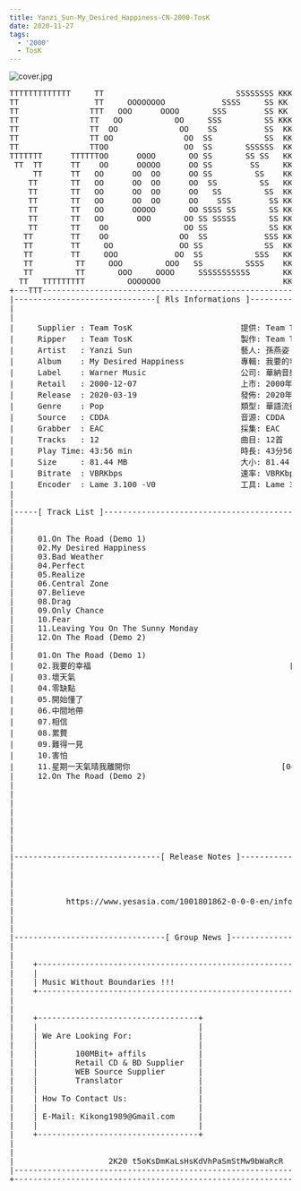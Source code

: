 ```yaml
---
title: Yanzi_Sun-My_Desired_Happiness-CN-2000-TosK
date: 2020-11-27
tags: 
  - '2000'
  - TosK
---
```


![cover.jpg](https://goindex.65style.workers.dev/3:/Music/MP3/Yanzi_Sun-My_Desired_Happiness-CN-2000-TosK/00-yanzi_sun-my_desired_happiness-cn-2000-proof-tosk.jpg)

<retrotxt v-slot>
<pre class="has-text-plain text-1x font-ibm_vga_8x16">TTTTTTTTTTTTT     TT                            SSSSSSSS KKKKKK    KKKK    KKKKKKK
TT                TT     OOOOOOOO            SSSS     SS KK        KKKK        KK
TT               TTT   OOO      OOOO       SSS        SS KK        KKK         KK
TT               TT   OO           OO     SSS         SS KKK       KKK        KK
TT               TT  OO             OO    SS          SS  KK       KK        KK
TT               TT OO               OO  SS           SS  KK                KK
TT               TTOO                OO  SS       SSSSSS  KK                KK
TTTTTTT      TTTTTTOO      OOOO       OO SS       SS SS   KK               KK
 TT  TT      TT    OO      OOOOO      OO SS        SS     KK              KK
     TT      TT   OO      OO  OO      OO SS         SS    KK              KK
    TT       TT   OO      OO  OO      OO  SS         SS   KK               KK
    TT       TT   OO      OO  OO      OO   SS         SS  KK                KK
    TT       TT   OO      OO  OO      OO    SSS        SS KK                 KK
    TT       TT   OO      OOOOO       OO SSSS SS       SS KK                  KK
    TT       TT   OO       OOO       OO SS SSSSS       SS KK                   KK
    TT       TT    OO                OO SS             SS KK       KK           KK
   TT        TT    OO               OO  SS            SSS KK      KKKK         KK
   TT        TT     OO              OO SS             SS  KK      KK KK       KK
   TT        TT     OOO            OO  SS           SSS   KK      KK  KK    KKK
   TT         TT     OOO         OOO   SS         SSSS    KK       KK  KK  KKK
   TT         TT       OOO     OOOO     SSSSSSSSSSS       KK KKKKKKKK  KK KKK
  TT   TTTTTTTTT         OOOOOOO                          KKKK          KKKK
+---TTT-----------------------------------------------------------------KKK----+
|------------------------------[ Rls Informations ]----------------------------|
|                                                                              |
|                                                                              |
|     Supplier : Team TosK                       提供: Team TosK               |
|     Ripper   : Team TosK                       製作: Team TosK               |
|     Artist   : Yanzi Sun                       藝人: 孫燕姿                  |
|     Album    : My Desired Happiness            專輯: 我要的幸福              |
|     Label    : Warner Music                    公司: 華納音樂                |
|     Retail   : 2000-12-07                      上市: 2000年12月07日          |
|     Release  : 2020-03-19                      發佈: 2020年03月19日          |
|     Genre    : Pop                             類型: 華語流行                |
|     Source   : CDDA                            音源: CDDA                    |
|     Grabber  : EAC                             採集: EAC                     |
|     Tracks   : 12                              曲目: 12首                    |
|     Play Time: 43:56 min                       時長: 43分56秒                |
|     Size     : 81.44 MB                        大小: 81.44 MB                |
|     Bitrate  : VBRKbps                         速率: VBRKbps                 |
|     Encoder  : Lame 3.100 -V0                  工具: Lame 3.100 -V0          |
|                                                                              |
|                                                                              |
|-----[ Track List ]-----------------------------------------------------------|
|                                                                              |
|                                                                              |
|     01.On The Road (Demo 1)                                [01:25]           |
|     02.My Desired Happiness                                [03:36]           |
|     03.Bad Weather                                         [04:32]           |
|     04.Perfect                                             [03:41]           |
|     05.Realize                                             [04:32]           |
|     06.Central Zone                                        [04:31]           |
|     07.Believe                                             [04:32]           |
|     08.Drag                                                [03:14]           |
|     09.Only Chance                                         [04:14]           |
|     10.Fear                                                [04:05]           |
|     11.Leaving You On The Sunny Monday                     [04:22]           |
|     12.On The Road (Demo 2)                                [01:12]           |
|                                                            -------           |
|     01.On The Road (Demo 1)                                [01:25]           |
|     02.我要的幸福                                          [03:36]           |
|     03.壞天氣                                              [04:32]           |
|     04.零缺點                                              [03:41]           |
|     05.開始懂了                                            [04:32]           |
|     06.中間地帶                                            [04:31]           |
|     07.相信                                                [04:32]           |
|     08.累贅                                                [03:14]           |
|     09.難得一見                                            [04:14]           |
|     10.害怕                                                [04:05]           |
|     11.星期一天氣晴我離開你                                [04:22]           |
|     12.On The Road (Demo 2)                                [01:12]           |
|                                                            -------           |
|                                                             43:56 min        |
|                                                             81.44 MB         |
|                                                                              |
|                                                                              |
|                                                                              |
|                                                                              |
|                                                                              |
|-------------------------------[ Release Notes ]------------------------------|
|                                                                              |
|                                                                              |
|                                                                              |
|                                                                              |
|           https://www.yesasia.com/1001801862-0-0-0-en/info.html              |
|                                                                              |
|                                                                              |
|                                                                              |
|--------------------------------[ Group News ]--------------------------------|
|                                                                              |
|                                                                              |
|    +--------------------------------------------------------------------+    |
|    |                                                                    |    |
|    | Music Without Boundaries !!!                                       |    |
|    +--------------------------------------------------------------------+    |
|                                                                              |
|                                                                              |
|    +----------------------------------+                                      |
|    |                                  |                                      |
|    | We Are Looking For:              |                                      |
|    |                                  |                                      |
|    |        100MBit+ affils           |                                      |
|    |        Retail CD &amp; BD Supplier   |                                      |
|    |        WEB Source Supplier       |                                      |
|    |        Translator                |                                      |
|    |                                  |                                      |
|    | How To Contact Us:               |                                      |
|    |                                  |                                      |
|    | E-Mail: Kikong1989@Gmail.com     |                                      |
|    |                                  |                    RlS No. 1724      |
|    +----------------------------------+                                      |
|                                                                              |
|                                                                              |
|                    2K20 t5oKsDmKaLsHsKdVhPaSmStMw9bWaRcR                     |
|------------------------------------------------------------------------------|
+------------------------------------------------------------------------------+
<span class="dos-cursor">_</span></pre>
</retrotxt>

<a-player 
    :options="{
        audio: [
          {
            name: '開始懂了',
            artist: '孫燕姿',
            url: 'https://goindex.65style.workers.dev/3:/Music/MP3/Yanzi_Sun-My_Desired_Happiness-CN-2000-TosK/05-yanzi_sun-realize-tosk.mp3',
            cover: 'https://goindex.65style.workers.dev/3:/Music/MP3/Yanzi_Sun-My_Desired_Happiness-CN-2000-TosK/00-yanzi_sun-my_desired_happiness-cn-2000-proof-tosk.jpg',
            theme: '#ebd0c2'
          },
        ]
    }"
/>

<download url="https://mirrorace.org/m/1Gaes"/>

